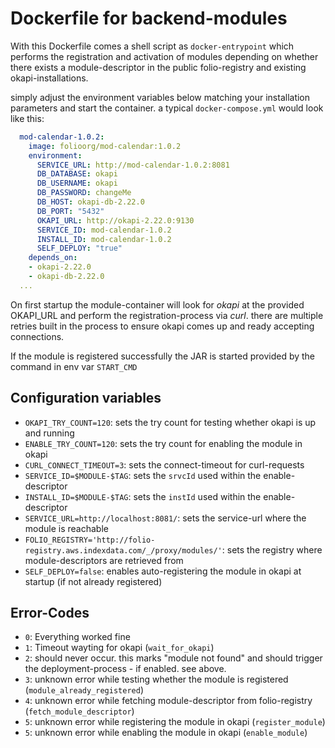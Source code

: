 # Dockerfile for backend-modules

With this Dockerfile comes a shell script as `docker-entrypoint` which performs the registration and activation of modules depending on whether there exists a module-descriptor in the public folio-registry and existing okapi-installations.

simply adjust the environment variables below matching your installation parameters and start the container. a typical `docker-compose.yml` would look like this:
```yml
  mod-calendar-1.0.2:
    image: folioorg/mod-calendar:1.0.2
    environment:
      SERVICE_URL: http://mod-calendar-1.0.2:8081
      DB_DATABASE: okapi
      DB_USERNAME: okapi
      DB_PASSWORD: changeMe
      DB_HOST: okapi-db-2.22.0
      DB_PORT: "5432"
      OKAPI_URL: http://okapi-2.22.0:9130
      SERVICE_ID: mod-calendar-1.0.2
      INSTALL_ID: mod-calendar-1.0.2
      SELF_DEPLOY: "true"
    depends_on:
    - okapi-2.22.0
    - okapi-db-2.22.0
  ...
```

On first startup the module-container will look for *okapi* at the provided OKAPI_URL and perform the registration-process via *curl*. there are multiple retries built in the process to ensure okapi comes up and ready accepting connections.

If the module is registered successfully the JAR is started provided by the command in env var `START_CMD`

## Configuration variables

* `OKAPI_TRY_COUNT=120`: sets the try count for testing whether okapi is up and running
* `ENABLE_TRY_COUNT=120`: sets the try count for enabling the module in okapi
* `CURL_CONNECT_TIMEOUT=3`: sets the connect-timeout for curl-requests
* `SERVICE_ID=$MODULE-$TAG`: sets the `srvcId` used within the enable-descriptor
* `INSTALL_ID=$MODULE-$TAG`: sets the `instId` used within the enable-descriptor
* `SERVICE_URL=http://localhost:8081/`: sets the service-url where the module is reachable
* `FOLIO_REGISTRY='http://folio-registry.aws.indexdata.com/_/proxy/modules/'`: sets the registry where module-descriptors are retrieved from
* `SELF_DEPLOY=false`: enables auto-registering the module in okapi at startup (if not already registered)

## Error-Codes

* `0`: Everything worked fine
* `1`: Timeout wayting for okapi (`wait_for_okapi`)
* `2`: should never occur. this marks "module not found" and should trigger the deployment-process - if enabled. see above.
* `3`: unknown error while testing whether the module is registered (`module_already_registered`)
* `4`: unknown error while fetching module-descriptor from folio-registry (`fetch_module_descriptor`)
* `5`: unknown error while registering the module in okapi (`register_module`)
* `5`: unknown error while enabling the module in okapi (`enable_module`)